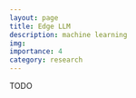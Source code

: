 ```yaml
---
layout: page
title: Edge LLM
description: machine learning
img: 
importance: 4
category: research
---
```


TODO
